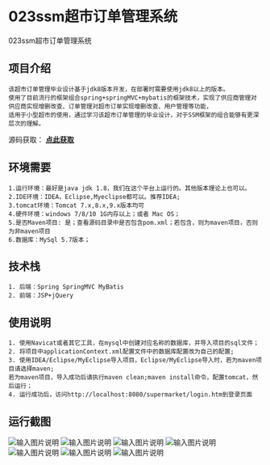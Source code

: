 # 023ssm超市订单管理系统
023ssm超市订单管理系统

## 项目介绍
````
该超市订单管理毕业设计基于jdk8版本开发，在部署时需要使用jdk8以上的版本。
使用了目前流行的框架组合spring+springMVC+mybatis的框架技术，实现了供应商管理对供应商实现增删改查、订单管理对超市订单实现增删改查、用户管理等功能，
适用于小型超市的使用，通过学习该超市订单管理的毕业设计，对于SSM框架的组合能够有更深层次的理解。
````
源码获取： [**点此获取** ](http://www.shuyue.fun/index.php?type=productinfo&id=125)

## 环境需要
````
1.运行环境：最好是java jdk 1.8，我们在这个平台上运行的。其他版本理论上也可以。
2.IDE环境：IDEA，Eclipse,Myeclipse都可以。推荐IDEA;
3.tomcat环境：Tomcat 7.x,8.x,9.x版本均可
4.硬件环境：windows 7/8/10 1G内存以上；或者 Mac OS；
5.是否Maven项目: 是；查看源码目录中是否包含pom.xml；若包含，则为maven项目，否则为非maven项目
6.数据库：MySql 5.7版本；
````

## 技术栈
````
1. 后端：Spring SpringMVC MyBatis
2. 前端：JSP+jQuery
````

## 使用说明
````
1. 使用Navicat或者其它工具，在mysql中创建对应名称的数据库，并导入项目的sql文件；
2. 将项目中applicationContext.xml配置文件中的数据库配置改为自己的配置;
3. 使用IDEA/Eclipse/MyEclipse导入项目，Eclipse/MyEclipse导入时，若为maven项目请选择maven;
若为maven项目，导入成功后请执行maven clean;maven install命令，配置tomcat，然后运行；
4. 运行成功后，访问http://localhost:8080/supermarket/login.htm到登录页面
````
## 运行截图

![输入图片说明](https://images.gitee.com/uploads/images/2021/0316/202955_9c1604ae_863230.png "屏幕截图.png")
![输入图片说明](https://images.gitee.com/uploads/images/2021/0316/203015_0f419576_863230.png "屏幕截图.png")
![输入图片说明](https://images.gitee.com/uploads/images/2021/0316/203029_7a24ebf6_863230.png "屏幕截图.png")
![输入图片说明](https://images.gitee.com/uploads/images/2021/0316/203039_af601e29_863230.png "屏幕截图.png")
![输入图片说明](https://images.gitee.com/uploads/images/2021/0316/203050_38b4f773_863230.png "屏幕截图.png")
![输入图片说明](https://images.gitee.com/uploads/images/2021/0316/203100_0edc1f1a_863230.png "屏幕截图.png")
![输入图片说明](https://images.gitee.com/uploads/images/2021/0316/203113_b452e290_863230.png "屏幕截图.png")
